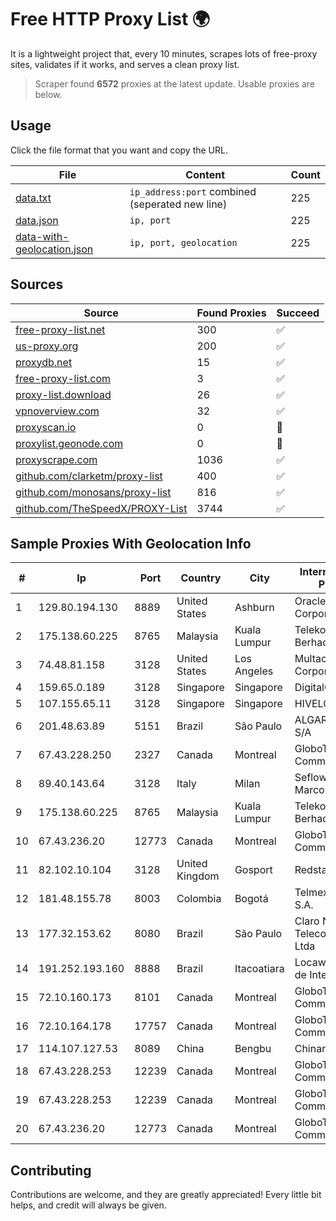 
# Free HTTP Proxy List 🌍

It is a lightweight project that, every 10 minutes, scrapes lots of free-proxy sites, validates if it works, and serves a clean proxy list.


> Scraper found **6572** proxies at the latest update. Usable proxies are below.

## Usage

Click the file format that you want and copy the URL.


|File|Content|Count|
|----|-------|-----|
|[data.txt](https://raw.githubusercontent.com/themiralay/Proxy-List-World/master/data.txt)|`ip_address:port` combined (seperated new line)|225|
|[data.json](https://raw.githubusercontent.com/themiralay/Proxy-List-World/master/data.json)|`ip, port`|225|
|[data-with-geolocation.json](https://raw.githubusercontent.com/themiralay/Proxy-List-World/master/data-with-geolocation.json)|`ip, port, geolocation`|225|

## Sources

|Source|Found Proxies|Succeed|
|------|-------------|-------|
|[free-proxy-list.net](https://free-proxy-list.net)|300|✅|
|[us-proxy.org](https://www.us-proxy.org)|200|✅|
|[proxydb.net](http://proxydb.net)|15|✅|
|[free-proxy-list.com](https://free-proxy-list.com/?page=&port=&type%5B%5D=http&type%5B%5D=https&up_time=0&search=Search)|3|✅|
|[proxy-list.download](https://www.proxy-list.download/HTTP)|26|✅|
|[vpnoverview.com](https://vpnoverview.com/privacy/anonymous-browsing/free-proxy-servers)|32|✅|
|[proxyscan.io](https://www.proxyscan.io)|0|🚫|
|[proxylist.geonode.com](https://proxylist.geonode.com/api/proxy-list?limit=300&page=1&sort_by=lastChecked&sort_type=desc&protocols=http,https)|0|🚫|
|[proxyscrape.com](https://api.proxyscrape.com/v2/?request=displayproxies&protocol=http&timeout=10000&country=all&ssl=all&anonymity=all)|1036|✅|
|[github.com/clarketm/proxy-list](https://raw.githubusercontent.com/clarketm/proxy-list/master/proxy-list-raw.txt)|400|✅|
|[github.com/monosans/proxy-list](https://raw.githubusercontent.com/monosans/proxy-list/main/proxies/http.txt)|816|✅|
|[github.com/TheSpeedX/PROXY-List](https://raw.githubusercontent.com/TheSpeedX/PROXY-List/master/http.txt)|3744|✅|


## Sample Proxies With Geolocation Info

|#|Ip|Port|Country|City|Internet Service Provider|
|-|--|----|-------|----|-------------------------|
|1|129.80.194.130|8889|United States|Ashburn|Oracle Corporation|
|2|175.138.60.225|8765|Malaysia|Kuala Lumpur|Telekom Malaysia Berhad|
|3|74.48.81.158|3128|United States|Los Angeles|Multacom Corporation|
|4|159.65.0.189|3128|Singapore|Singapore|DigitalOcean, LLC|
|5|107.155.65.11|3128|Singapore|Singapore|HIVELOCITY, Inc.|
|6|201.48.63.89|5151|Brazil|São Paulo|ALGAR TELECOM S/A|
|7|67.43.228.250|2327|Canada|Montreal|GloboTech Communications|
|8|89.40.143.64|3128|Italy|Milan|Seflow S.N.C. Di Marco Brame' & C.|
|9|175.138.60.225|8765|Malaysia|Kuala Lumpur|Telekom Malaysia Berhad|
|10|67.43.236.20|12773|Canada|Montreal|GloboTech Communications|
|11|82.102.10.104|3128|United Kingdom|Gosport|Redstation Limited|
|12|181.48.155.78|8003|Colombia|Bogotá|Telmex Colombia S.A.|
|13|177.32.153.62|8080|Brazil|São Paulo|Claro NXT Telecomunicacoes Ltda|
|14|191.252.193.160|8888|Brazil|Itacoatiara|Locaweb Serviços de Internet S/A|
|15|72.10.160.173|8101|Canada|Montreal|GloboTech Communications|
|16|72.10.164.178|17757|Canada|Montreal|GloboTech Communications|
|17|114.107.127.53|8089|China|Bengbu|Chinanet|
|18|67.43.228.253|12239|Canada|Montreal|GloboTech Communications|
|19|67.43.228.253|12239|Canada|Montreal|GloboTech Communications|
|20|67.43.236.20|12773|Canada|Montreal|GloboTech Communications|



## Contributing

Contributions are welcome, and they are greatly appreciated! Every
little bit helps, and credit will always be given.


